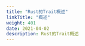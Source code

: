 ```yaml
---
title: "Rust的Trait概述"
linkTitle: "概述"
weight: 401
date: 2021-04-02
description: Rust的Trait概述
---
```



